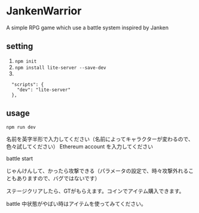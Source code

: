 # JankenWarrior
A simple RPG game which use a battle system inspired by Janken

## setting
1. ```npm init```
2. ```npm install lite-server --save-dev```
3. 
``` # Inside package.json...
  "scripts": {    
    "dev": "lite-server"
  },
  ```

## usage

```npm run dev ```


名前を英字半形で入力してください（名前によってキャラクターが変わるので、色々試してください）
Ethereum account を入力してください

battle start

じゃんけんして、かったら攻撃できる（パラメータの設定で、時々攻撃外れることもありますので、バグではないです）

ステージクリアしたら、GTがもらえます。コインでアイテム購入できます。

battle 中状態がやばい時はアイテムを使ってみてください。
